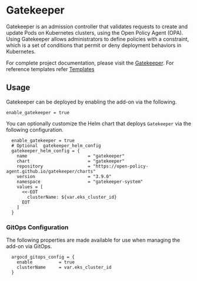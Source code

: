 # Gatekeeper

Gatekeeper is an admission controller that validates requests to create and update Pods on Kubernetes clusters, using the Open Policy Agent (OPA). Using Gatekeeper allows administrators to define policies with a constraint, which is a set of conditions that permit or deny deployment behaviors in Kubernetes.

For complete project documentation, please visit the [Gatekeeper](https://open-policy-agent.github.io/gatekeeper/website/docs/).
For reference templates refer [Templates](https://github.com/open-policy-agent/gatekeeper/tree/master/charts/gatekeeper/templates)

## Usage

Gatekeeper can be deployed by enabling the add-on via the following.

```hcl
enable_gatekeeper = true
```

You can optionally customize the Helm chart that deploys `Gatekeeper` via the following configuration.

```hcl
  enable_gatekeeper = true
  # Optional  gatekeeper_helm_config
  gatekeeper_helm_config = {
    name                       = "gatekeeper"
    chart                      = "gatekeeper"
    repository                 = "https://open-policy-agent.github.io/gatekeeper/charts"
    version                    = "3.9.0"
    namespace                  = "gatekeeper-system"
    values = [
      <<-EOT
        clusterName: ${var.eks_cluster_id}
      EOT
    ]
  }
```

### GitOps Configuration
The following properties are made available for use when managing the add-on via GitOps.

```hcl
  argocd_gitops_config = {
    enable          = true
    clusterName     = var.eks_cluster_id
  }
```
